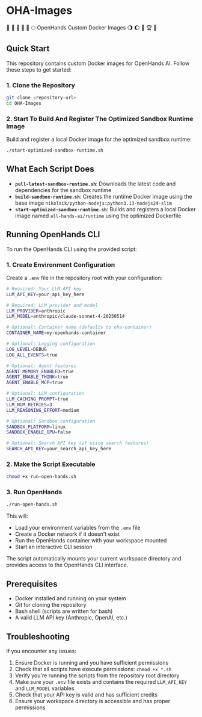 # OHA-Images

🌾 🥳 🌋 🏰 🌅 🌕 OpenHands Custom Docker Images 🌖 🌔 🌈 🏆 👑

## Quick Start

This repository contains custom Docker images for OpenHands AI. Follow these steps to get started:

### 1. Clone the Repository

```bash
git clone <repository-url>
cd OHA-Images
```

### 2. Start To Build And Register The Optimized Sandbox Runtime Image

Build and register a local Docker image for the optimized sandbox runtime:

```bash
./start-optimized-sandbox-runtime.sh
```

## What Each Script Does

- **`pull-latest-sandbox-runtime.sh`**: Downloads the latest code and dependencies for the sandbox runtime
- **`build-sandbox-runtime.sh`**: Creates the runtime Docker image using the base image `nikolaik/python-nodejs:python3.13-nodejs24-slim`
- **`start-optimized-sandbox-runtime.sh`**: Builds and registers a local Docker image named `all-hands-ai/runtime` using the optimized Dockerfile

## Running OpenHands CLI

To run the OpenHands CLI using the provided script:

### 1. Create Environment Configuration

Create a `.env` file in the repository root with your configuration:

```bash
# Required: Your LLM API key
LLM_API_KEY=your_api_key_here

# Required: LLM provider and model
LLM_PROVIDER=anthropic
LLM_MODEL=anthropic/claude-sonnet-4-20250514

# Optional: Container name (defaults to oha-container)
CONTAINER_NAME=my-openhands-container

# Optional: Logging configuration
LOG_LEVEL=DEBUG
LOG_ALL_EVENTS=true

# Optional: Agent features
AGENT_MEMORY_ENABLED=true
AGENT_ENABLE_THINK=true
AGENT_ENABLE_MCP=true

# Optional: LLM configuration
LLM_CACHING_PROMPT=true
LLM_NUM_RETRIES=3
LLM_REASONING_EFFORT=medium

# Optional: Sandbox configuration
SANDBOX_PLATFORM=linux
SANDBOX_ENABLE_GPU=false

# Optional: Search API key (if using search features)
SEARCH_API_KEY=your_search_api_key_here
```

### 2. Make the Script Executable

```bash
chmod +x run-open-hands.sh
```

### 3. Run OpenHands

```bash
./run-open-hands.sh
```

This will:

- Load your environment variables from the `.env` file
- Create a Docker network if it doesn't exist
- Run the OpenHands container with your workspace mounted
- Start an interactive CLI session

The script automatically mounts your current workspace directory and provides access to the OpenHands CLI interface.

## Prerequisites

- Docker installed and running on your system
- Git for cloning the repository
- Bash shell (scripts are written for bash)
- A valid LLM API key (Anthropic, OpenAI, etc.)

## Troubleshooting

If you encounter any issues:

1. Ensure Docker is running and you have sufficient permissions
2. Check that all scripts have execute permissions: `chmod +x *.sh`
3. Verify you're running the scripts from the repository root directory
4. Make sure your `.env` file exists and contains the required `LLM_API_KEY` and `LLM_MODEL` variables
5. Check that your API key is valid and has sufficient credits
6. Ensure your workspace directory is accessible and has proper permissions
